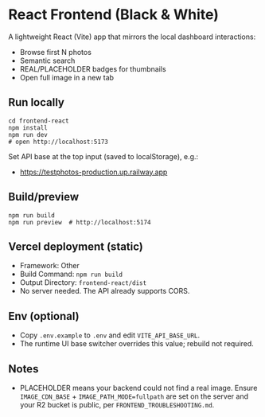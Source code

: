 # React Frontend (Black & White)

A lightweight React (Vite) app that mirrors the local dashboard interactions:
- Browse first N photos
- Semantic search
- REAL/PLACEHOLDER badges for thumbnails
- Open full image in a new tab

## Run locally
```
cd frontend-react
npm install
npm run dev
# open http://localhost:5173
```

Set API base at the top input (saved to localStorage), e.g.:
- https://testphotos-production.up.railway.app

## Build/preview
```
npm run build
npm run preview  # http://localhost:5174
```

## Vercel deployment (static)
- Framework: Other
- Build Command: `npm run build`
- Output Directory: `frontend-react/dist`
- No server needed. The API already supports CORS.

## Env (optional)
- Copy `.env.example` to `.env` and edit `VITE_API_BASE_URL`.
- The runtime UI base switcher overrides this value; rebuild not required.

## Notes
- PLACEHOLDER means your backend could not find a real image. Ensure
  `IMAGE_CDN_BASE` + `IMAGE_PATH_MODE=fullpath` are set on the server and your
  R2 bucket is public, per `FRONTEND_TROUBLESHOOTING.md`.

